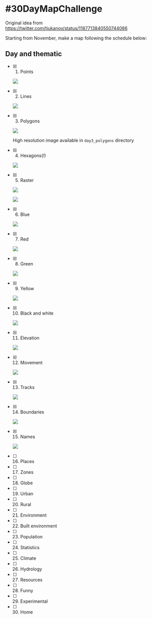 # #30DayMapChallenge

Original idea from https://twitter.com/tjukanov/status/1187713840550744066

Starting from November, make a map following the schedule below:

## Day and thematic

- [x] 1. Points

  ![](day1_points_low_res.png)

- [x] 2. Lines

  ![](day2_lines/images-output/animation-transports.gif)

- [x] 3. Polygons

  ![](day3_polygons/small-multiples-with-copyright-and-title-low-res.png)

  High resolution image available in `day3_polygons` directory

- [x] 4. Hexagons(!)

  ![](day4_hexagons/day4_hexagons_low_res.png)

- [x] 5. Raster

  ![](day5_raster/nantes_city_water_islands_low_res.png)

  ![](day5_raster/nantes_city_water_islands_low_res_jigsaw.png)

- [x] 6. Blue

  ![](day6_blue/bathymetric_blueish_map_low_res.png)

- [x] 7. Red

  [![](day7_red/animation-day-7-red.gif)](https://raw.githack.com/ThomasG77/30DayMapChallenge/master/day7_red/index.html)

- [x] 8. Green
  
  ![](day8_green/small-multiples-with-title-low-res.png)

- [x] 9. Yellow

  ![](day9_yellow/production-mondiale-citrons-limes-low-res.png)

- [x] 10. Black and white

  ![](day10_black_and_white/populated-places-or-human-desert-low-res.png)

- [x] 11. Elevation

  ![](day11_elevation/ridge-map-nantes-low-res.png)

- [x] 12. Movement

  ![](day12_movement/lignes-ferroviaires-vitesse-maximum-low-res.png)

- [x] 13. Tracks

  ![](day13_tracks/quiz-formula-1-with-title-low-res.png)

- [x] 14. Boundaries

  ![](day14_boundaries/berlin-west-vs-berlin-east-viewpoint-2019-low-res.png)

- [x] 15. Names

  ![](day15_names/name-thomas-low-res.png)

- [ ] 16. Places
- [ ] 17. Zones
- [ ] 18. Globe
- [ ] 19. Urban
- [ ] 20. Rural
- [ ] 21. Environment
- [ ] 22. Built environment
- [ ] 23. Population
- [ ] 24. Statistics
- [ ] 25. Climate
- [ ] 26. Hydrology
- [ ] 27. Resources
- [ ] 28. Funny
- [ ] 29. Experimental
- [ ] 30. Home